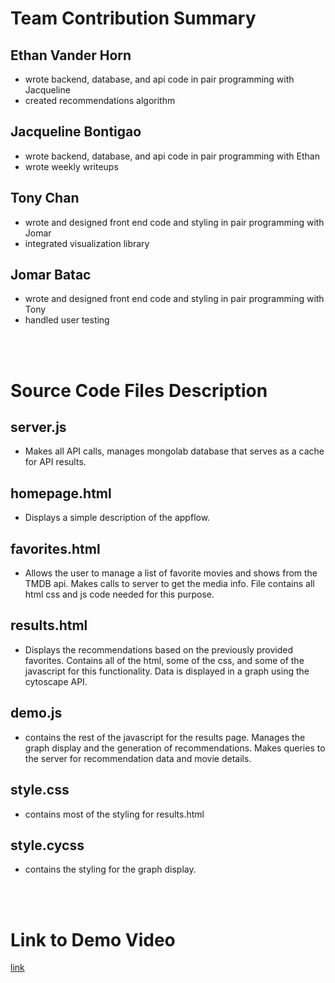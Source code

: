 # Team Contribution Summary

## Ethan Vander Horn

* wrote backend, database, and api code in pair programming with Jacqueline
* created recommendations algorithm

## Jacqueline Bontigao

* wrote backend, database, and api code in pair programming with Ethan
* wrote weekly writeups

## Tony Chan

* wrote and designed front end code and styling in pair programming with Jomar
* integrated visualization library

## Jomar Batac

* wrote and designed front end code and styling in pair programming with Tony
* handled user testing


<br><br>


# Source Code Files Description

## server.js
* Makes all API calls, manages mongolab database that serves as a cache for API results.

## homepage.html
* Displays a simple description of the appflow.

## favorites.html
* Allows the user to manage a list of favorite movies and shows from the TMDB api. Makes calls to server to get the media info. File contains all html css and js code needed for this purpose. 

## results.html
* Displays the recommendations based on the previously provided favorites. Contains all of the html, some of the css, and some of the javascript for this functionality. Data is displayed in a graph using the cytoscape API.

## demo.js
* contains the rest of the javascript for the results page. Manages the graph display and the generation of recommendations. Makes queries to the server for recommendation data and movie details.

## style.css
* contains most of the styling for results.html

## style.cycss
* contains the styling for the graph display.


<br><br>


# Link to Demo Video
[link](https://www.youtube.com/watch?v=DYIlQck6a3E&feature=youtu.be)
